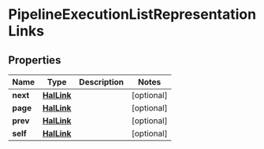 

# PipelineExecutionListRepresentationLinks

## Properties

Name | Type | Description | Notes
------------ | ------------- | ------------- | -------------
**next** | [**HalLink**](HalLink.md) |  |  [optional]
**page** | [**HalLink**](HalLink.md) |  |  [optional]
**prev** | [**HalLink**](HalLink.md) |  |  [optional]
**self** | [**HalLink**](HalLink.md) |  |  [optional]




